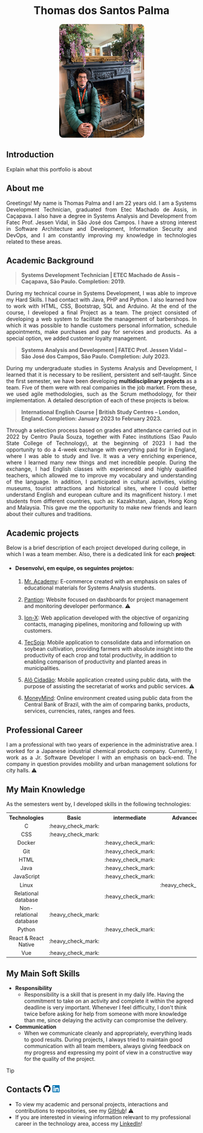 <h1 align="center"><b>Thomas dos Santos Palma</h1></b>

<p align="center"> 
   <img src="./docs/assets/profile-picture.png" height="300">
</p>

## **Introduction**

<p align="justify">Explain what this portfolio is about</p>

## **About me**

<p align="justify">Greetings! My name is Thomas Palma and I am 22 years old. I am a Systems Development Technician, graduated from Etec Machado de Assis, in Caçapava. I also have a degree in Systems Analysis and Development from Fatec Prof. Jessen Vidal, in São José dos Campos. I have a strong interest in Software Architecture and Development, Information Security and DevOps, and I am constantly improving my knowledge in technologies related to these areas.</p>


## **Academic Background**

 > **Systems Development Technician | ETEC Machado de Assis – Caçapava, São Paulo. Completion: 2019.**


 <p align="justify">During my technical course in Systems Development, I was able to improve my Hard Skills. I had contact with Java, PHP and Python. I also learned how to work with HTML, CSS, Bootstrap, SQL and Arduino. At the end of the course, I developed a final Project as a team. The project consisted of developing a web system to facilitate the management of barbershops. In which it was possible to handle customers personal information, schedule appointments, make purchases and pay for services and products. As a special option, we added customer loyalty management.</p>


> **Systems Analysis and Development | FATEC Prof. Jessen Vidal – São José dos Campos, São Paulo. Completion: July 2023.**

<p align="justify">During my undergraduate studies in Systems Analysis and Development, I learned that it is necessary to be resilient, persistent and self-taught. Since the first semester, we have been developing <b>multidisciplinary projects</b> as a team. Five of them were with real companies in the job market. From these, we used agile methodologies, such as the Scrum methodology, for their implementation. A detailed description of each of these projects is below.</p>

> **International English Course | British Study Centres – London, England. Completion: January 2023 to February 2023.**

<p align="justify">Through a selection process based on grades and attendance carried out in 2022 by Centro Paula Souza, together with Fatec institutions (Sao Paulo State College of Technology), at the beginning of 2023 I had the opportunity to do a 4-week exchange with everything paid for in England, where I was able to study and live. It was a very enriching experience, where I learned many new things and met incredible people. During the exchange, I had English classes with experienced and highly qualified teachers, which allowed me to improve my vocabulary and understanding of the language. In addition, I participated in cultural activities, visiting museums, tourist attractions and historical sites, where I could better understand English and european culture and its magnificent history. I met students from different countries, such as: Kazakhstan, Japan, Hong Kong and Malaysia. This gave me the opportunity to make new friends and learn about their cultures and traditions.</p>

## **Academic projects**
Below is a brief description of each project developed during college, in which I was a team member. Also, there is a dedicated link for each **project**:

 - <h4><b>Desenvolvi, em equipe, os seguintes projetos:</h4></b>

   1. [Mr. Academy](https://github.com/ThomasPalma1/portfolio-tg/tree/main/APIs/FatecAPI-01): E-commerce created with an emphasis on sales of educational materials for Systems Analysis students.


   2. [Pantion](https://github.com/ThomasPalma1/portfolio-tg/tree/main/APIs/FatecAPI-02): Website focused on dashboards for project management and monitoring developer performance. ⚠️


   3. [Ion-X](https://github.com/ThomasPalma1/portfolio-tg/tree/main/APIs/FatecAPI-03): Web application developed with the objective of organizing contacts, managing pipelines, monitoring and following up with customers.


   4. [TecSoja](https://github.com/ThomasPalma1/portfolio-tg/tree/main/APIs/FatecAPI-04): Mobile application to consolidate data and information on soybean cultivation, providing farmers with absolute insight into the productivity of each crop and total productivity, in addition to enabling comparison of productivity and planted areas in municipalities.


   5. [Alô Cidadão](https://github.com/ThomasPalma1/portfolio-tg/tree/main/APIs/FatecAPI-05): Mobile application created using public data, with the purpose of assisting the secretariat of works and public services. ⚠️


   6. [MoneyMind](https://github.com/ThomasPalma1/portfolio-tg/tree/main/APIs/FatecAPI-06): Online environment created using public data from the Central Bank of Brazil, with the aim of comparing banks, products, services, currencies, rates, ranges and fees.


 ## **Professional Career**
 <p align="justify">I am a professional with two years of experience in the administrative area. I worked for a Japanese industrial chemical products company. Currently, I work as a Jr. Software Developer I with an emphasis on back-end. The company in question provides mobility and urban management solutions for city halls. ⚠️</p> 

## **My Main Knowledge**
As the semesters went by, I developed skills in the following technologies:

<table>
    <tr>
        <th align="center">Technologies</th>
        <th align="center">Basic</th>
        <th align="center">intermediate</th>
        <th align="center">Advanced</th>
    </tr>
    <tr>
        <td align="center">C</td>
        <td align="center">:heavy_check_mark:</td>
        <td></td>
        <td></td>
    </tr>
    <tr>
        <td align="center">CSS</td>
        <td align="center">:heavy_check_mark:</td>
        <td align="center"></td>
        <td></td>
    </tr>
    <tr>
        <td align="center">Docker</td>
        <td></td>
        <td align="center">:heavy_check_mark:</td>
        <td></td>
    </tr>
    <tr>
        <td align="center">Git</td>
        <td></td>
        <td align="center">:heavy_check_mark:</td>
        <td></td>
    </tr>
    <tr>
        <td align="center">HTML</td>
        <td></td>
        <td align="center">:heavy_check_mark:</td>
        <td></td>
    </tr>
    <tr>
        <td align="center">Java</td>
        <td></td>
        <td align="center">:heavy_check_mark:</td>
        <td></td>
    </tr>
    <tr>
        <td align="center">JavaScript</td>
        <td></td>
        <td align="center">:heavy_check_mark:</td>
        <td></td>
    </tr>
    <tr>
        <td align="center">Linux</td>
        <td></td>
        <td></td>
        <td align="center">:heavy_check_mark:</td>
    </tr>
    <tr>
        <td align="center">Relational database</td>
        <td></td>
        <td align="center">:heavy_check_mark:</td>
        <td></td>
    </tr>
    <tr>
        <td align="center">Non-relational database</td>
        <td align="center">:heavy_check_mark:</td>
        <td></td>
        <td></td>
    </tr>
    <tr>
        <td align="center">Python</td>
        <td></td>
        <td align="center">:heavy_check_mark:</td>
        <td></td>
    </tr>
    <tr>
        <td align="center">React & React Native</td>
        <td align="center">:heavy_check_mark:</td>
        <td></td>
        <td></td>
    </tr>
       <tr>
        <td align="center">Vue</td>
        <td align="center">:heavy_check_mark:</td>
        <td></td>
        <td></td>
    </tr>
</table>
  
## **My Main Soft Skills**
* **Responsibility** 
   - Responsibility is a skill that is present in my daily life. Having the commitment to take on an activity and complete it within the agreed deadline is very important. Whenever I feel difficulty, I don't think twice before asking for help from someone with more knowledge than me, since delaying the activity can compromise the delivery.
* **Communication**
   - When we communicate cleanly and appropriately, everything leads to good results. During projects, I always tried to maintain good communication with all team members, always giving feedback on my progress and expressing my point of view in a constructive way for the quality of the project. 

> [!TIP]
> ## **Contacts** <img src="./docs/assets/github-icon.svg"  width="19" height="19"> <img src="./docs/assets/linkedin-icon.svg"  width="19" height="19">
> * To view my academic and personal projects, interactions and contributions to repositories, see my [GitHub](https://github.com/ThomasPalma1)! ⚠️
> * If you are interested in viewing information relevant to my professional career in the technology area, access my [LinkedIn](https://www.linkedin.com/in/thomas-palma-0764b81b3/)!
